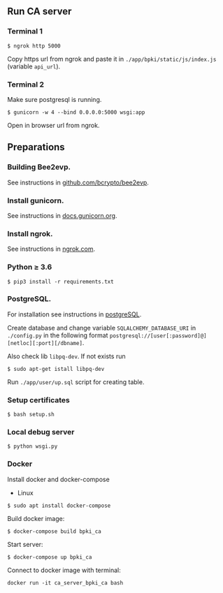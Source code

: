 Run CA server
-------------

### Terminal 1
```
$ ngrok http 5000
```
Copy https url from ngrok and paste it in `./app/bpki/static/js/index.js` (variable `api_url`).

### Terminal 2

Make sure postgresql is running.
```
$ gunicorn -w 4 --bind 0.0.0.0:5000 wsgi:app
```

Open in browser url from ngrok.

Preparations
------------

### Building Bee2evp. 
See instructions in [github.com/bcrypto/bee2evp](https://github.com/bcrypto/bee2evp).

### Install gunicorn. 
See instructions in [docs.gunicorn.org](https://docs.gunicorn.org/en/stable/install.html).

### Install ngrok. 
See instructions in [ngrok.com](https://ngrok.com).

### Python $\ge$ 3.6
```
$ pip3 install -r requirements.txt
```

### PostgreSQL.

For installation see instructions in [postgreSQL](https://www.postgresql.org/download/).

Create database and change variable `SQLALCHEMY_DATABASE_URI` in `./config.py` in the following format `postgresql://[user[:password]@][netloc][:port][/dbname]`.

Also check lib `libpq-dev`. If not exists run
```
$ sudo apt-get istall libpq-dev
```

Run `./app/user/up.sql` script for creating table.

### Setup certificates
```
$ bash setup.sh
```

### Local debug server
```commandline
$ python wsgi.py
```

### Docker
Install docker and docker-compose
- Linux
```commandline
$ sudo apt install docker-compose
```
Build docker image:
```
$ docker-compose build bpki_ca
```
Start server:
```
$ docker-compose up bpki_ca
```
Connect to docker image with terminal:
```commandline
docker run -it ca_server_bpki_ca bash
```